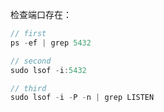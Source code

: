 检查端口存在：

```js
// first
ps -ef | grep 5432

// second
sudo lsof -i:5432

// third
sudo lsof -i -P -n | grep LISTEN
```

